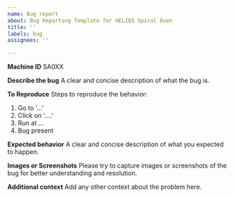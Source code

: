```yaml
---
name: Bug report
about: Bug Reporting Template for HELIOS Spiral Oven
title: ''
labels: bug
assignees: ''

---
```


**Machine ID**
SA0XX

**Describe the bug**
A clear and concise description of what the bug is.

**To Reproduce**
Steps to reproduce the behavior:
1. Go to '...'
2. Click on '....'
3. Run at ...
4. Bug present

**Expected behavior**
A clear and concise description of what you expected to happen.

**Images or Screenshots**
Please try to capture images or screenshots of the bug for better understanding and resolution.

**Additional context**
Add any other context about the problem here.
